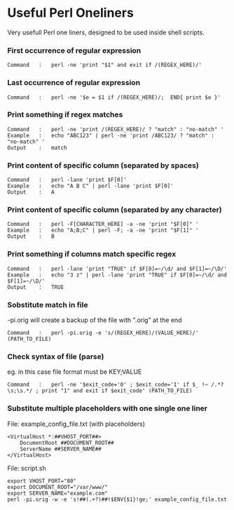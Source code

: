 # Useful Perl Oneliners
Very usefull Perl one liners, designed to be used inside shell scripts.


### First occurrence of regular expression

```
Command   :   perl -ne 'print "$1" and exit if /(REGEX_HERE)/'
```

### Last occurrence of regular expression

```
Command   :   perl -ne '$e = $1 if /(REGEX_HERE)/;  END{ print $e }'
```

### Print something if regex matches

```
Command   :   perl -ne 'print /(REGEX_HERE)/ ? "match" : "no-match" '
Example   :   echo "ABC123" | perl -ne 'print /ABC123/ ? "match" : "no-match" '  
Output    :   match
```

### Print content of specific column (separated by spaces)

```
Command   :   perl -lane 'print $F[0]'
Example   :   echo "A B C" | perl -lane 'print $F[0]'
Output    :   A
```

### Print content of specific column (separated by any character)

```
Command   :   perl -F[CHARACTER_HERE] -a -ne 'print "$F[0]" '
Example   :   echo "A;B;C" | perl -F; -a -ne 'print "$F[1]" '
Output    :   B
```

### Print something if columns match specific regex

```
Command   :   perl -lane 'print "TRUE" if $F[0]=~/\d/ and $F[1]=~/\D/'
Example   :   echo "3 z" | perl -lane 'print "TRUE" if $F[0]=~/\d/ and $F[1]=~/\D/'
Output    :   TRUE
```

### Sobstitute match in file
-pi.orig will create a backup of the file with ".orig" at the end
```
Command   :   perl -pi.orig -e 's/(REGEX_HERE)/(VALUE_HERE)/' (PATH_TO_FILE)
```

### Check syntax of file (parse)
eg. in this case file format must be KEY;VALUE
```
Command   :   perl -ne '$exit_code='0' ; $exit_code='1' if $_ !~ /.*?\s;\s.*/ ; print "1" and exit if $exit_code' (PATH_TO_FILE)
```

### Substitute multiple placeholders with one single one liner
File: example_config_file.txt (with placeholders)
```
<VirtualHost *:##VHOST_PORT##>
    DocumentRoot ##DOCUMENT_ROOT##
    ServerName ##SERVER_NAME##
</VirtualHost>
```
File: script.sh
```
export VHOST_PORT="80"
export DOCUMENT_ROOT="/var/www/"
export SERVER_NAME="example.com"
perl -pi.orig -w -e 's!##(.+?)##!$ENV{$1}!ge;' example_config_file.txt
```

